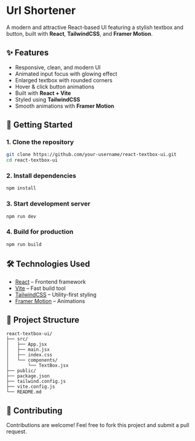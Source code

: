 
# Url Shortener

A modern and attractive React-based UI featuring a stylish textbox and button, built with **React**, **TailwindCSS**, and **Framer Motion**.

## ✨ Features
- Responsive, clean, and modern UI
- Animated input focus with glowing effect
- Enlarged textbox with rounded corners
- Hover & click button animations
- Built with **React + Vite**
- Styled using **TailwindCSS**
- Smooth animations with **Framer Motion**

## 🚀 Getting Started

### 1. Clone the repository
```bash
git clone https://github.com/your-username/react-textbox-ui.git
cd react-textbox-ui
````

### 2. Install dependencies

```bash
npm install
```

### 3. Start development server

```bash
npm run dev
```

### 4. Build for production

```bash
npm run build
```

## 🛠️ Technologies Used

* [React](https://react.dev/) – Frontend framework
* [Vite](https://vitejs.dev/) – Fast build tool
* [TailwindCSS](https://tailwindcss.com/) – Utility-first styling
* [Framer Motion](https://www.framer.com/motion/) – Animations


## 📂 Project Structure

```
react-textbox-ui/
├── src/
│   ├── App.jsx
│   ├── main.jsx
│   ├── index.css
│   └── components/
│       └── TextBox.jsx
├── public/
├── package.json
├── tailwind.config.js
├── vite.config.js
└── README.md
```

## 🤝 Contributing

Contributions are welcome! Feel free to fork this project and submit a pull request.



